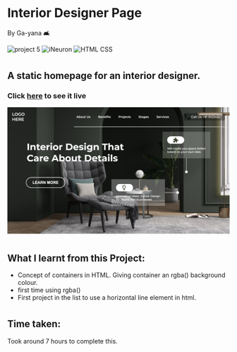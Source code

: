 # Interior Designer Page
By Ga-yana :couch_and_lamp:

![project 5](https://img.shields.io/badge/Project%20-10-yellowgreen) ![iNeuron](https://img.shields.io/badge/iNeuron-FullStack-grey)
![HTML CSS](https://img.shields.io/badge/HTML-CSS-blue)  
#

## A static homepage for an interior designer.

### Click [here](https://darkinteriordesigner.netlify.app/) to see it live

![Homepage](./Image/Screenshot%202022-08-05%20at%207.15.27%20PM.png)

# 

## What I learnt from this Project:

- Concept of containers in HTML. Giving container an rgba() background colour.
- first time using rgba()
- First project in the list to use a horizontal line element in html.

#
## Time taken:
 Took around 7 hours to complete this.
# 
